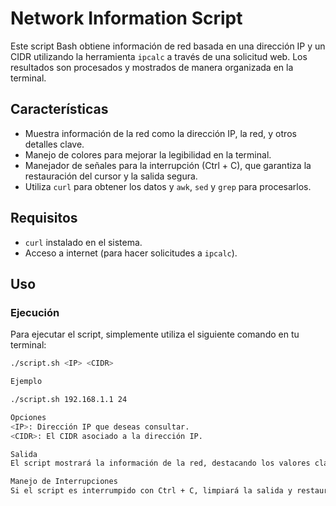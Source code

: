 # Network Information Script

Este script Bash obtiene información de red basada en una dirección IP y un CIDR utilizando la herramienta `ipcalc` a través de una solicitud web. Los resultados son procesados y mostrados de manera organizada en la terminal.

## Características
- Muestra información de la red como la dirección IP, la red, y otros detalles clave.
- Manejo de colores para mejorar la legibilidad en la terminal.
- Manejador de señales para la interrupción (Ctrl + C), que garantiza la restauración del cursor y la salida segura.
- Utiliza `curl` para obtener los datos y `awk`, `sed` y `grep` para procesarlos.

## Requisitos
- `curl` instalado en el sistema.
- Acceso a internet (para hacer solicitudes a `ipcalc`).

## Uso

### Ejecución

Para ejecutar el script, simplemente utiliza el siguiente comando en tu terminal:

```bash
./script.sh <IP> <CIDR>

Ejemplo

./script.sh 192.168.1.1 24

Opciones
<IP>: Dirección IP que deseas consultar.
<CIDR>: El CIDR asociado a la dirección IP.

Salida
El script mostrará la información de la red, destacando los valores clave con colores para facilitar la interpretación.

Manejo de Interrupciones
Si el script es interrumpido con Ctrl + C, limpiará la salida y restaurará el estado normal del cursor antes de salir.
